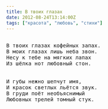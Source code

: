 ```yaml
---
title: В твоих глазах
date: 2012-08-24T13:14:00Z
tags: ["красота", "любовь", "стихи"]
---
```


<pre>

В твоих глазах кофейных запах.
В моих глазах лишь неба звон.
Несу к тебе на мягких лапах
Из шёлка нот любовный стон.


И губы нежно шепчут имя,
И красок светлых льётся звук.
В груди поёт необъяснимый
Любовных трелей томный стук.

</pre>